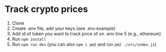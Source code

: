 # Track crypto prices

1. Clone
2. Create .env file, add your keys (see .env.example)
3. Add id of token you want to track price of on .env line 5 (e.g., ethereum)
4. Run `npm install`
5. Run `npm run dev` (you can also `npm i pm2` and run `pm2 ./src/index.js`)
